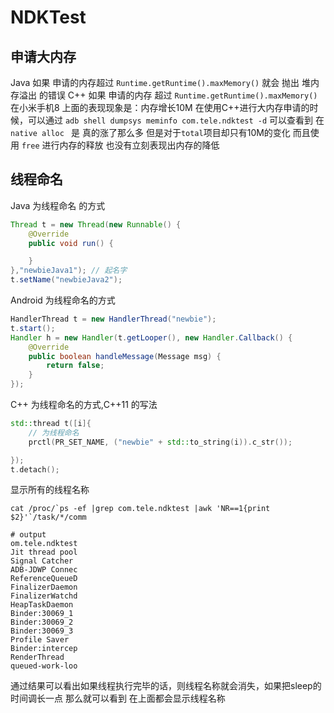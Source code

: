 # NDKTest

## 申请大内存
Java 如果 申请的内存超过 `Runtime.getRuntime().maxMemory()` 就会 抛出 堆内存溢出 的错误
C++ 如果 申请的内存 超过  `Runtime.getRuntime().maxMemory()`  在小米手机8 上面的表现现象是：内存增长10M
在使用C++进行大内存申请的时候，可以通过 `adb shell dumpsys meminfo com.tele.ndktest -d` 可以查看到 在 `native alloc ` 是 真的涨了那么多 但是对于`total`项目却只有10M的变化 而且使用 `free` 进行内存的释放 也没有立刻表现出内存的降低

## 线程命名
Java 为线程命名 的方式
```Java
Thread t = new Thread(new Runnable() {
    @Override
    public void run() {

    }
},"newbieJava1"); // 起名字
t.setName("newbieJava2");
```
Android 为线程命名的方式
```Java
HandlerThread t = new HandlerThread("newbie");
t.start();
Handler h = new Handler(t.getLooper(), new Handler.Callback() {
    @Override
    public boolean handleMessage(Message msg) {
        return false;
    }
});
```
C++ 为线程命名的方式,C++11 的写法
```C++
std::thread t([i]{
    // 为线程命名
    prctl(PR_SET_NAME, ("newbie" + std::to_string(i)).c_str());

});
t.detach();
```
显示所有的线程名称
```Shell
cat /proc/`ps -ef |grep com.tele.ndktest |awk 'NR==1{print $2}'`/task/*/comm

# output
om.tele.ndktest
Jit thread pool
Signal Catcher
ADB-JDWP Connec
ReferenceQueueD
FinalizerDaemon
FinalizerWatchd
HeapTaskDaemon
Binder:30069_1
Binder:30069_2
Binder:30069_3
Profile Saver
Binder:intercep
RenderThread
queued-work-loo
```
通过结果可以看出如果线程执行完毕的话，则线程名称就会消失，如果把sleep的时间调长一点 那么就可以看到 在上面都会显示线程名称